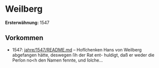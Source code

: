 # Weilberg

**Ersterwähnung:** 1547

## Vorkommen
- 1547: [jahre/1547/README.md](../jahre/1547/README.md) – Hofſchenken Hans von
Weilberg abgefangen hätte, deswegen ſih der Rat ent-
huldigt, daß er weder die Perſon no<h den Namen
fennte, und ſolche...
